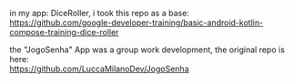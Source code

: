 in my app: DiceRoller, i took this repo as a base:<br>
<a>https://github.com/google-developer-training/basic-android-kotlin-compose-training-dice-roller</a>

the "JogoSenha" App was a group work development, the original repo is here: <br>
<a>https://github.com/LuccaMilanoDev/JogoSenha</a>
